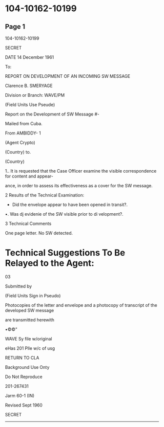 # 104-10162-10199

## Page 1

104-10162-10199

SECRET

DATE 14 December 1961

To:

REPORT ON DEVELOPMENT OF AN INCOMING SW MESSAGE

Clarence B. SMERYAGE

Division or Branch: WAVE/PM

(Field Units Use Pseude)

Report on the Development of SW Message #-

Mailed from Cuba.

From AMBIDDY- 1

(Agent Crypto)

(Country) to.

(Country)

1.. It is requested that the Case Officer examine the visible correspondence for content and appear-

ance, in order to assess its effectiveness as a cover for the SW message.

2 Results of the Technical Examination:

* Did the envelope appear to have been opened in transit?.

•. Was dj evidenie of the SW visible prior to di velopment?.

3 Technical Comments

One page letter. No SW detected.

# Technical Suggestions To Be Relayed to the Agent:

03

Submitted by

(Field Units Sign in Pseudo)

Photocopies of the letter and envelope and a photocopy of transcript of the developed SW message

are transmitted herewith

•©©"

WAVE Sy file w/original

eHas 201 Plle w/c of usg

RETURN TO CLA

Background Use Onty

Do Not Reproduce

201-267431

Jarm 60-1 (IN)

Revised Sept 1960

SECRET

---

